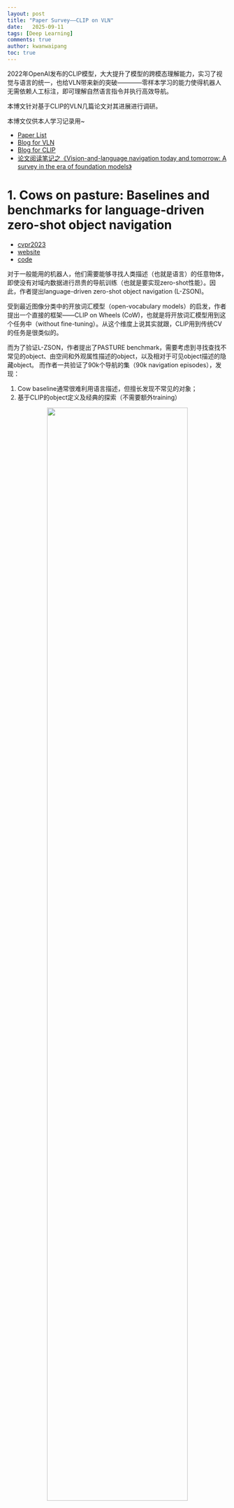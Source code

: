 ```yaml
---
layout: post
title: "Paper Survey——CLIP on VLN"
date:   2025-09-11
tags: [Deep Learning]
comments: true
author: kwanwaipang
toc: true
---
```



<!-- * 目录
{:toc} -->

<!-- # 引言 -->

2022年OpenAI发布的CLIP模型，大大提升了模型的跨模态理解能力，实习了视觉与语言的统一，也给VLN带来新的突破————零样本学习的能力使得机器人无需依赖人工标注，即可理解自然语言指令并执行高效导航。

本博文针对基于CLIP的VLN几篇论文对其进展进行调研。

本博文仅供本人学习记录用~

* [Paper List](https://github.com/KwanWaiPang/Awesome-VLN)
* [Blog for VLN](https://kwanwaipang.github.io/VLN/)
* [Blog for CLIP](https://kwanwaipang.github.io/CLIP/)
* [论文阅读笔记之《Vision-and-language navigation today and tomorrow: A survey in the era of foundation models》](https://kwanwaipang.github.io/VLNsurvery2024/)

<!-- !!!!!!!!!!!!!!!!!!!!!!!!!!!!!!!!!!!!!!!!!!!!!!!!!!!!!!!!!!!!!!!!!!!!!!!!!!!!!!!!!!!!!!!!!!!!!!!!!!!!!!!!!!!!!!!!!!!!!!!!!!! -->


# 1. Cows on pasture: Baselines and benchmarks for language-driven zero-shot object navigation

* [cvpr2023](https://openaccess.thecvf.com/content/CVPR2023/papers/Gadre_CoWs_on_Pasture_Baselines_and_Benchmarks_for_Language-Driven_Zero-Shot_Object_CVPR_2023_paper.pdf)
* [website](https://cow.cs.columbia.edu/)
* [code](https://github.com/columbia-ai-robotics/cow)

对于一般能用的机器人，他们需要能够寻找人类描述（也就是语言）的任意物体，即使没有对域内数据进行昂贵的导航训练（也就是要实现zero-shot性能）。因此，作者提出language-driven zero-shot object navigation (L-ZSON)。

受到最近图像分类中的开放词汇模型（open-vocabulary models）的启发，作者提出一个直接的框架——CLIP on Wheels (CoW)，也就是将开放词汇模型用到这个任务中（without fine-tuning）。从这个维度上说其实就跟，CLIP用到传统CV的任务是很类似的。

而为了验证L-ZSON，作者提出了PASTURE benchmark，需要考虑到寻找查找不常见的object、由空间和外观属性描述的object，以及相对于可见object描述的隐藏object。
而作者一共验证了90k个导航的集（90k navigation episodes），发现：
1. Cow baseline通常很难利用语言描述，但擅长发现不常见的对象；
2. 基于CLIP的object定义及经典的探索（不需要额外training）

<div align="center">
  <img src="https://r-c-group.github.io/blog_media/images/微信截图_20250911150618.png" width="80%" />
<figcaption>  
</figcaption>
</div>

本文主要是for object localization的，但是由于有语言的输入，且属于寻找物体，因此跟目标导向的VLN几乎是一样的。对于探索的方法有基于前沿的探索（Frontier based exploration，FBE，可以理解为用地图的探索 ）也有基于learning的（可以理解为用trainable GRU的hidden state来记录）

而对于采用的开发词汇分类器（open-vocabulary classifiers），通过三种策略来fine-turn CLIP模型为object localizers：
1. 采用CLIP的文本编码器来编码k个引用表达，特别指定目标物体在图像的哪个区域。比如`a plant in the top left of the image`。然后匹配当前观测的语言的embedding与CLIP的视觉embedding。计算图像和文本特征的相似性来决定区域的相关分数。
2. 将图像离散化为k个小的patches，然后或者CLIP的patch embedding。然后将每个patch embedding与CLIP文本embeding进行卷积。如果object在patch中，对这个patch的相关分数就会很高。
3. 修改一个可解析（interpretability）的方法，从ViT中提取物体的相关性。使用一个目标CLIP文本embedding以及CLIP视觉编码器的累积梯度信息，进而可以构建输入pixel的相关性的图，当object在视野中可以定性的分割目标。

对于开放词汇检测器与分割器（open-vocabulary detectors and segmentors）采用了两个额外的开发词汇模型来做object localization
* MDETR segmentation model，输入文本和图像，输出box检测。
* OWL-ViT detector用了一系列预测微调配方来将类似CLIP的方法转为物体检测。

实验测试测试了一系列基于CLIP的baseline的SR和SPL（Success weighted by inverse path length）

# 2. CLIP-NAV: USING CLIP FOR ZERO-SHOT VISIONAND-LANGUAGE NAVIGATION

* [PDF](https://arxiv.org/pdf/2211.16649)

本文与上一篇是同期提出的，开创了CLIP在导航中的另一条技术路径。相较于前者依赖全局热力图的暴力搜索策略，CLIP-NAV采用局部增量规划框架，将导航过程分解为单步决策序列：通过CLIP实时计算视觉场景与子指令（如「找厨房门」）的匹配度，直接预测最优动作（左转/直行）。

VLN要面对的场景都是比较复杂的：如任意的语言指令、多样性的环境。而CLIP等视觉语言模型在zero-shot目标识别等都展示了强大的性能，因此作者在本文中尝试探究这些方法能否实现zero-shot的language grounding。本质上跟上文是有点像的，都是把CLIP用到VLN中（without any dataset-specific finetuning），作为尝试性论文，只是上一篇以object navigation为主题，本篇更细化到VLN上。

此前的VLN方法都是采用监督学习,模型首先在"seen"环境及指令下训练的,然后在"seen"以及"unseen"环境下验证.这类型的方法没见过的环境中通常有明显的性能drop.如下图所示:

<div align="center">
  <img src="https://r-c-group.github.io/blog_media/images/微信截图_20250914100033.png" width="80%" />
<figcaption>  
</figcaption>
</div>

此外,现有的VLN模型也都是dataset specific的,也就是在一个数据集下训练的模型难以泛化到另一个数据集上.比如在REVERIE上训练的,在SOON上可能得不到类似的结果(虽然这两个数据集都是很像的,都是coarse-grained instruction following task).不过这主要是由于训练数据不够导致的。虽然可以通过一些数据增强来改善，但是提升还是有限的。

作者所提出的方法包含三步：
1. 指令分解-将粗粒度（coarse-grained）指令分解为关键短语。
2. 视觉语言定位（Vision-Language Grounding）-使用CLIP在环境中找到keyphrase
3. 采用CLIP的分数来做导航决策

下面也对用作者提出的指令分解方法与GPT-3做指令分解的区别
<div align="center">
  <img src="https://r-c-group.github.io/blog_media/images/微信截图_20250914102140.png" width="80%" />
  <img src="https://r-c-group.github.io/blog_media/images/微信截图_20250914102200.png" width="80%" />
<figcaption>  
作者将指令分解的时候会分为：Navigational components (NC) and Activity components (AC)
</figcaption>
</div>

将指令分解为keyphrases后，作者就用于在Matterport3D的导航中，而Matterport3D的每个节点但都是agent的360度的全景图像，而为了选择全景图中的导航方向，作者将其分为4个分开的image，每张图包含了agent大概90度的空间。然后图片分别与语言指令通过CLIP进行匹配，选择匹配最大的为方向。其中AC指令如果超过一定的阈值或满足停止的条件时就会执行`stop`

<div align="center">
  <img src="https://r-c-group.github.io/blog_media/images/微信截图_20250914103003.png" width="80%" />
<figcaption> 
上图的红色就是选定的图像 
</figcaption>
</div>

下图则是为整个CLIP-Nav的框架。每一步将全景图分为4张图像。通过CLIP选择一张图像。进而可以获得该图片对应的可以导航邻近节点，然后选择最近的节点。
此外，NC grouding score也会决定什么时候选择下一个keyphrase。比如，`Go to the kitchen`如果 grounding score一直高于一定的阈值，我们就假设agent可以成功导航到kitchen，并且可以执行next keyphrase。因此CLIP不仅仅是选择导航的方向，还是决定agent什么时候到达中间的目标位置。

<div align="center">
  <img src="https://r-c-group.github.io/blog_media/images/微信截图_20250914103509.png" width="80%" />
<figcaption> 
</figcaption>
</div>

同时由于选择节点的时候采用的是最近的节点，因此作者额外提出了一个 backtracking mechanism，如下图所示。用来决定agent是否需要回溯一些节点。

<div align="center">
  <img src="https://r-c-group.github.io/blog_media/images/微信截图_20250914104435.png" width="80%" />
<figcaption> 
</figcaption>
</div>

不过从实验的表格上来看，似乎并没有作者所宣称的效果，只是额外定义了Relative Change in Success (RCS)指标来证明效果更好，但是成功率这些是远不如supervised learning的

<div align="center">
  <img src="https://r-c-group.github.io/blog_media/images/微信截图_20250914104854.png" width="80%" />
<figcaption> 
</figcaption>
</div>


# 3. ESC: Exploration with Soft Commonsense Constraints for Zero-shot Object Navigation

* [PDF](https://proceedings.mlr.press/v202/zhou23r/zhou23r.pdf)

本文提出了一种新的zero-shot的目标导航方法。软常识约束下的探索（Exploration with Soft Commonsense constraints，ESC)。通过预训练模型引入常识推理机制，而不需要导航经验或者其他的视觉环境的训练。
1. ESC利用预训练视觉语言模型（GLIP）来做open-world prompt-based grounding（开放世界提示定位）以及采用预训练的commonsense 语言模型来做房间和物体的推理（这部分属于场景理解/scene understanding）。
2. ESC通过把导航动作建模为用于高效探索的软逻辑词（soft logic predicates），实现将commonsense知识转换为导航action，这部分（Frontier-based Exploration 和Probabilistic Soft Logic，PSL）就是将大语言模型（LLM）推理的commonsense知识转换为执行action。

而本文验证也是以object goal navigation的benchmark来评估的。

ESC框架如下图所示。首先将输入的图像转换为场景的语言理解，然后将其投影为语义地图（semantic map），然后利用LLM来进行常识推理，进而获取目标物体与其他物体、房间的空间关系。最后通过结合Frontier-based Exploration与场景语义理解，还有通过Probabilistic Soft Logic实现commonsense的推理。

<div align="center">
  <img src="https://r-c-group.github.io/blog_media/images/微信截图_20250914143449.png" width="80%" />
<figcaption> 
</figcaption>
</div>

* 开放世界语义理解：为了利用LLM来做导航推理，需要将输入的RGB图像转换为语言形式的语言内容。这部分的实现是采用GLIP
* 语言地图的构建（Semantic Map Construction）：基于输入的depth，agent的位置，相机的参数，可以实现2D图像pixel转换到3D空间，并且存储为3D voxel的形式，然后再将其沿着高度维度进行投影即可获得2D导航地图（其实也就是栅格地图）

对于探索采用的是一种启发式探索方法，基于边界的探索（Frontier-based Exploration，FBE）

至于性能效果则是比前面的CoW要好不少。

<div align="center">
  <img src="https://r-c-group.github.io/blog_media/images/微信截图_20250914144949.png" width="80%" />
<figcaption> 
</figcaption>
</div>

最后值得一提的是，写这篇博文的初衷其实是参考了这篇文献推文的[10年VLN之路：详解具身智能「视觉-语言-导航」三大技术拐点！](https://mp.weixin.qq.com/s/FvPMMnaHNovsU28xC-agRg)当时觉得这篇推文写得很差，每个字都懂连起来既没有逻辑性，又没有连贯性，所以打算针对性的把里面提到VLN的四个CLIP工作阅读一下，结果读了3个发现两个都不是直接跟VLN有关系的😂并且也没有一个明显的技术发展的脉络。。。。。。

~~~
补充，下面的也不是😂
不过勉强也是可以跟VLN扯上关系的，只是这是以探索或者说物体/目标导航为主的，或者可以理解为目标导向的VLN
~~~

# 4. VLFM: Vision-Language Frontier Maps for Zero-Shot Semantic Navigation

* [PDF](https://arxiv.org/pdf/2312.03275)

所谓的Vision-Language Frontier Maps（VLFM）是受到了人类推理的启发，旨在在新环境中导航到unseen的语义object。
VLFM通过输入的深度观测构建栅格地图（occupancy map）。利用RGB观测以及预训练的视觉-语言模型来生成language-grounded value map。
VLFM利用这张map来识别最promising frontier（最有前途的前沿）来探索给定的物体类型。
VLFM通过预训练的VLM来选择哪个frontiers是最可能到达语义目标区域。与此前的工作不一样，不再依赖于目标检测或者语义模型进行文本推理，而是采用视觉-语言模型，直接从RGB中提取语义值，然后通过与文本构建cosine similarity score来定位目标。
并且其zero-shot的特性也使得它可以移植到波士顿动力移动操作平台上。

如下图所示，框架可以分为三部分：
1. 初始化/initialization：机器人原地旋转一整圈，以建立其边界（frontier）和language-grounded value map。
2. 探索/exploration：机器人持续更新边界（frontier）和value map，以创建frontier waypoints，并选择最有价值的航路点来定位指定的目标对象类别并导航到它。一旦找到目标object类别，就会导航过去。
3. 目标导航/goal navigation：机器人简答的导航到最靠近所检测的目标物体的地方，然后触发`STOP`.

<div align="center">
  <img src="https://r-c-group.github.io/blog_media/images/微信截图_20250914152240.png" width="80%" />
<figcaption> 
</figcaption>
</div>


* 对于Frontier waypoint generation：采用depth以及里程计观测来构建障碍物的top-down 2D地图。基于机器人的位置会更新可探索的区域。对于障碍物的位置，通过把depth image转换为point cloud，然后投影到2D栅格上。进一步的，识别区分探索与未探索区域的边界，用其midpoint作为潜在的frontier waypoint。随着机器人探索区域，frontier的数量和位置都会变化，直到整个环境都被探索了且没有frontier。
* 对于Value map generation：作者采用预训练好的视觉语言模型，BLIP-2（CLIP的图像到文本检索），来直接从机器人当前的RGB观测以及包含目标物体的txet prompt来计算cosine similarity score。而这个score会进一步的投影成value map。这个值是用作confidence value来辅助frontiers的选择以及目标的定位的。

<div align="center">
  <img src="https://r-c-group.github.io/blog_media/images/微信截图_20250914154533.png" width="80%" />
<figcaption> 
</figcaption>
</div>

至于最终的物体检测采用的是Grounding-DINO。

从实验结果来看，虽然比起其他方法都有一定的提升，但是在不同数据集下的差异还是比较大的~

<div align="center">
  <img src="https://r-c-group.github.io/blog_media/images/微信截图_20250914154750.png" width="80%" />
<figcaption> 
</figcaption>
</div>

论文[网站](http://naoki.io/vlfm)上有对应的实验demo。




# 参考资料
* [10年VLN之路：详解具身智能「视觉-语言-导航」三大技术拐点！](https://mp.weixin.qq.com/s/FvPMMnaHNovsU28xC-agRg)

